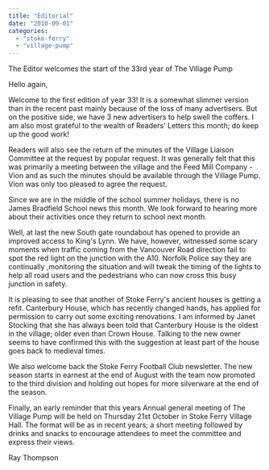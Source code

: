 ```yaml
---
title: "Editorial"
date: "2010-09-01"
categories: 
  - "stoke-ferry"
  - "village-pump"
---
```


The Editor welcomes the start of the 33rd year of The Village Pump

Hello again,

Welcome to the first edition of year 33! It is a somewhat slimmer version than in the recent past mainly because of the loss of many advertisers. But on the positive side, we have 3 new advertisers to help swell the coffers. I am also most grateful to the wealth of Readers' Letters this month; do keep up the good work!

Readers will also see the return of the minutes of the Village Liaison Committee at the request by popular request. It was generally felt that this was primarily a meeting between the village and the Feed Mill Company - Vion and as such the minutes should be available through the Village Pump. Vion was only too pleased to agree the request.

Since we are in the middle of the school summer holidays, there is no James Bradfield School news this month. We look forward to hearing more about their activities once they return to school next month.

Well, at last the new South gate roundabout has opened to provide an improved access to King's Lynn. We have, however, witnessed some scary moments when traffic coming from the Vancouver Road direction fail to spot the red light on the junction with the A10. Norfolk Police say they are continually ,monitoring the situation and will tweak the timing of the lights to help all road users and the pedestrians who can now cross this busy junction in safety.

It is pleasing to see that another of Stoke Ferry's ancient houses is getting a refit. Canterbury House, which has recently changed hands, has applied for permission to carry out some exciting renovations. I am informed by Janet Stocking that she has always been told that Canterbury House is the oldest in the village; older even than Crown House. Talking to the new owner seems to have confirmed this with the suggestion at least part of the house goes back to medieval times.

We also welcome back the Stoke Ferry Football Club newsletter. The new season starts in earnest at the end of August with the team now promoted to the third division and holding out hopes for more silverware at the end of the season.

Finally, an early reminder that this years Annual general meeting of The Village Pump will be held on Thursday 21st October in Stoke Ferry Village Hall. The format will be as in recent years; a short meeting followed by drinks and snacks to encourage attendees to meet the committee and express their views.

Ray Thompson
